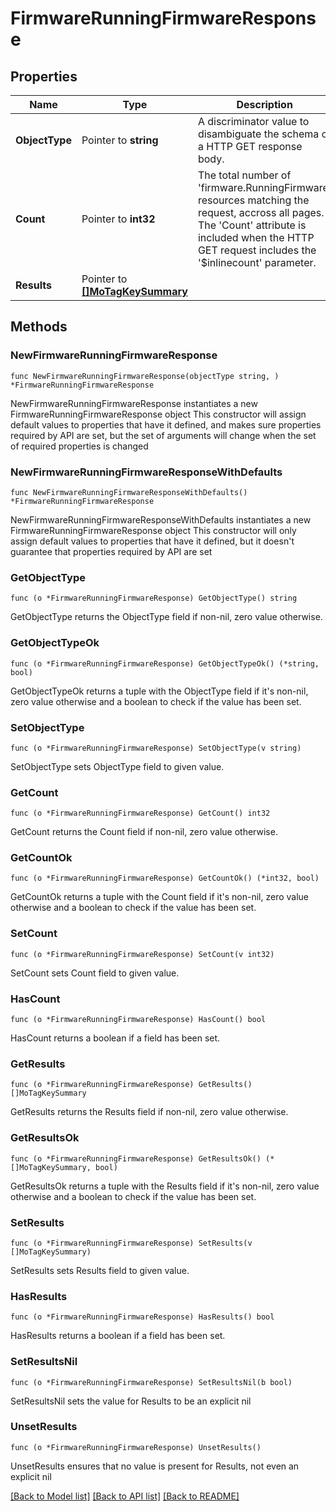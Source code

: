 # FirmwareRunningFirmwareResponse

## Properties

Name | Type | Description | Notes
------------ | ------------- | ------------- | -------------
**ObjectType** | Pointer to **string** | A discriminator value to disambiguate the schema of a HTTP GET response body. | 
**Count** | Pointer to **int32** | The total number of &#39;firmware.RunningFirmware&#39; resources matching the request, accross all pages. The &#39;Count&#39; attribute is included when the HTTP GET request includes the &#39;$inlinecount&#39; parameter. | [optional] 
**Results** | Pointer to [**[]MoTagKeySummary**](MoTagKeySummary.md) |  | [optional] 

## Methods

### NewFirmwareRunningFirmwareResponse

`func NewFirmwareRunningFirmwareResponse(objectType string, ) *FirmwareRunningFirmwareResponse`

NewFirmwareRunningFirmwareResponse instantiates a new FirmwareRunningFirmwareResponse object
This constructor will assign default values to properties that have it defined,
and makes sure properties required by API are set, but the set of arguments
will change when the set of required properties is changed

### NewFirmwareRunningFirmwareResponseWithDefaults

`func NewFirmwareRunningFirmwareResponseWithDefaults() *FirmwareRunningFirmwareResponse`

NewFirmwareRunningFirmwareResponseWithDefaults instantiates a new FirmwareRunningFirmwareResponse object
This constructor will only assign default values to properties that have it defined,
but it doesn't guarantee that properties required by API are set

### GetObjectType

`func (o *FirmwareRunningFirmwareResponse) GetObjectType() string`

GetObjectType returns the ObjectType field if non-nil, zero value otherwise.

### GetObjectTypeOk

`func (o *FirmwareRunningFirmwareResponse) GetObjectTypeOk() (*string, bool)`

GetObjectTypeOk returns a tuple with the ObjectType field if it's non-nil, zero value otherwise
and a boolean to check if the value has been set.

### SetObjectType

`func (o *FirmwareRunningFirmwareResponse) SetObjectType(v string)`

SetObjectType sets ObjectType field to given value.


### GetCount

`func (o *FirmwareRunningFirmwareResponse) GetCount() int32`

GetCount returns the Count field if non-nil, zero value otherwise.

### GetCountOk

`func (o *FirmwareRunningFirmwareResponse) GetCountOk() (*int32, bool)`

GetCountOk returns a tuple with the Count field if it's non-nil, zero value otherwise
and a boolean to check if the value has been set.

### SetCount

`func (o *FirmwareRunningFirmwareResponse) SetCount(v int32)`

SetCount sets Count field to given value.

### HasCount

`func (o *FirmwareRunningFirmwareResponse) HasCount() bool`

HasCount returns a boolean if a field has been set.

### GetResults

`func (o *FirmwareRunningFirmwareResponse) GetResults() []MoTagKeySummary`

GetResults returns the Results field if non-nil, zero value otherwise.

### GetResultsOk

`func (o *FirmwareRunningFirmwareResponse) GetResultsOk() (*[]MoTagKeySummary, bool)`

GetResultsOk returns a tuple with the Results field if it's non-nil, zero value otherwise
and a boolean to check if the value has been set.

### SetResults

`func (o *FirmwareRunningFirmwareResponse) SetResults(v []MoTagKeySummary)`

SetResults sets Results field to given value.

### HasResults

`func (o *FirmwareRunningFirmwareResponse) HasResults() bool`

HasResults returns a boolean if a field has been set.

### SetResultsNil

`func (o *FirmwareRunningFirmwareResponse) SetResultsNil(b bool)`

 SetResultsNil sets the value for Results to be an explicit nil

### UnsetResults
`func (o *FirmwareRunningFirmwareResponse) UnsetResults()`

UnsetResults ensures that no value is present for Results, not even an explicit nil

[[Back to Model list]](../README.md#documentation-for-models) [[Back to API list]](../README.md#documentation-for-api-endpoints) [[Back to README]](../README.md)


